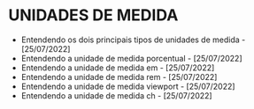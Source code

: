 # UNIDADES DE MEDIDA
- Entendendo os dois principais tipos de unidades de medida - [25/07/2022]
- Entendendo a unidade de medida porcentual - [25/07/2022]
- Entendendo a unidade de medida em - [25/07/2022]
- Entendendo a unidade de medida rem - [25/07/2022]
- Entendendo a unidade de medida viewport - [25/07/2022]
- Entendendo a unidade de medida ch - [25/07/2022]
